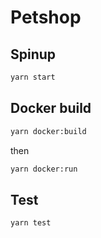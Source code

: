 # Petshop

## Spinup

```bash
yarn start
```

## Docker build

```bash
yarn docker:build
```

then

```bash
yarn docker:run
```

## Test

```bash
yarn test
```
